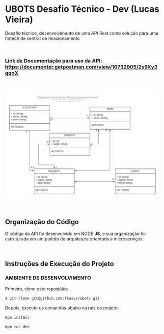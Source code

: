 # **UBOTS Desafio Técnico  - Dev (Lucas Vieira)**
Desafio técnico, desenvolvimento de uma API Rest como solução para uma fintech de central de relacionamento

</br>

### Link da Documentação para uso da API: https://documenter.getpostman.com/view/10732905/2s9Xy3qqnX

</br>

![Diagrama UML - Modelos API Ubots-Invext](./public/UML.png)

</br>


## Organização do Código

O código da API foi desenvolvido em NODE **JS**, e sua organização foi estruturada em um padrão de arquitetura orientada a microserviços.

</br>

## Instruções de Execução do Projeto

### **AMBIENTE DE DESENVOLVIMENTO**

Primeiro, clone este reposiótio:

```bash
$ git clone git@github.com:lkasvr/ubots.git
```
Depois, execute os comandos abaixo na raíz do projeto:

```bash
npm install
```

```bash
npm run dev
```

</br>
